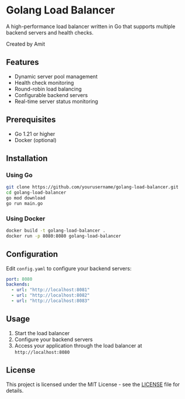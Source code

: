 # Golang Load Balancer

A high-performance load balancer written in Go that supports multiple backend servers and health checks.

Created by Amit

## Features

- Dynamic server pool management
- Health check monitoring
- Round-robin load balancing
- Configurable backend servers
- Real-time server status monitoring

## Prerequisites

- Go 1.21 or higher
- Docker (optional)

## Installation

### Using Go

```bash
git clone https://github.com/yourusername/golang-load-balancer.git
cd golang-load-balancer
go mod download
go run main.go
```

### Using Docker

```bash
docker build -t golang-load-balancer .
docker run -p 8080:8080 golang-load-balancer
```

## Configuration

Edit `config.yaml` to configure your backend servers:

```yaml
port: 8080
backends:
  - url: "http://localhost:8081"
  - url: "http://localhost:8082"
  - url: "http://localhost:8083"
```

## Usage

1. Start the load balancer
2. Configure your backend servers
3. Access your application through the load balancer at `http://localhost:8080`

## License

This project is licensed under the MIT License - see the [LICENSE](LICENSE) file for details.
